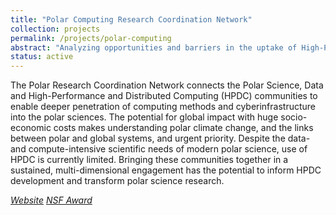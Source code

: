 ```yaml
---
title: "Polar Computing Research Coordination Network"
collection: projects
permalink: /projects/polar-computing
abstract: "Analyzing opportunities and barriers in the uptake of High-Performance and Distributed Computing methods and cyberinfrastructures for Polar Science."
status: active
---
```


The Polar Research Coordination Network connects the Polar Science, Data and High-Performance and Distributed Computing (HPDC) communities to enable deeper penetration of computing methods and cyberinfrastructure into the polar sciences. The potential for global impact with huge socio-economic costs makes understanding polar climate change, and the links between polar and global systems, and urgent priority. Despite the data- and compute-intensive scientific needs of modern polar science, use of HPDC is currently limited. Bringing these communities together in a sustained, multi-dimensional engagement has the potential to inform HPDC development and transform polar science research.

<a href="http://polar.crc.nd.edu/"><i>Website</i></a>
<a href="https://www.nsf.gov/awardsearch/showAward?AWD_ID=1541620"><i class="fa fa-nsf">NSF Award</i></a><br />